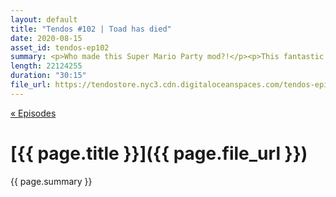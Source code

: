 ```yaml
---
layout: default
title: "Tendos #102 | Toad has died"
date: 2020-08-15
asset_id: tendos-ep102
summary: <p>Who made this Super Mario Party mod?!</p><p>This fantastic intro beat was made by the indubitable <a rel="nofollow noopener" target="_blank" href="https://twitter.com/Mike_Dantuono">DJ mikeymike</a>.</p>
length: 22124255
duration: "30:15"
file_url: https://tendostore.nyc3.cdn.digitaloceanspaces.com/tendos-episode102.mp3
---
```

[« Episodes](/tendos/episodes)

# [{{ page.title }}]({{ page.file_url }})
{{ page.summary }}
